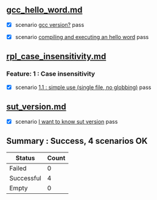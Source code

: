 ## [gcc_hello_word.md](../../examples/gcc_hello_word.md)  
  - [X] scenario [gcc version?](../../examples/gcc_hello_word.md) pass  

  - [X] scenario [compiling and executing an hello word](../../examples/gcc_hello_word.md) pass  

## [rpl_case_insensitivity.md](../../examples/rpl_case_insensitivity.md)  
  ### Feature: 1 : Case insensitivity  
  - [X] scenario [1.1 : simple use (single file, no globbing)](../../examples/rpl_case_insensitivity.md) pass  

## [sut_version.md](../../examples/sut_version.md)  
  - [X] scenario [I want to know sut version](../../examples/sut_version.md) pass  


## Summary : **Success**, 4 scenarios OK

| Status     | Count |
|------------|-------|
| Failed     | 0     |
| Successful | 4     |
| Empty      | 0     |

